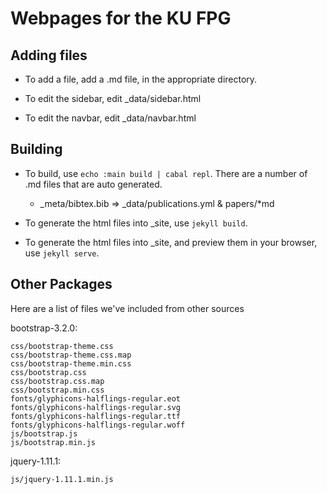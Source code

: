Webpages for the KU FPG
=======================

## Adding files

 * To add a file, add a .md file, in the appropriate directory.

 * To edit the sidebar, edit _data/sidebar.html

 * To edit the navbar, edit _data/navbar.html

## Building

 * To build, use `echo :main build | cabal repl`.
   There are a number of .md files that are auto generated.

   * _meta/bibtex.bib => _data/publications.yml & papers/*md

 * To generate the html files into _site, use `jekyll build`.

 * To generate the html files into _site, and preview them in
   your browser, use `jekyll serve`.

## Other Packages

Here are a list of files we've included from other sources

bootstrap-3.2.0:

    css/bootstrap-theme.css
    css/bootstrap-theme.css.map
    css/bootstrap-theme.min.css
    css/bootstrap.css
    css/bootstrap.css.map
    css/bootstrap.min.css
    fonts/glyphicons-halflings-regular.eot
    fonts/glyphicons-halflings-regular.svg
    fonts/glyphicons-halflings-regular.ttf
    fonts/glyphicons-halflings-regular.woff
    js/bootstrap.js
    js/bootstrap.min.js

jquery-1.11.1:

    js/jquery-1.11.1.min.js











